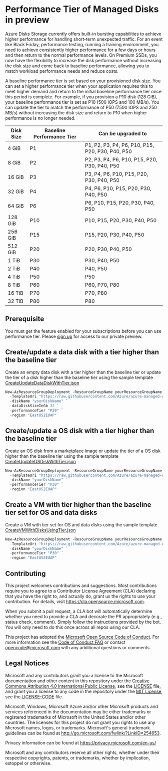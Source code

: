 # Performance Tier of Managed Disks in preview

Azure Disks Storage currently offers built-in bursting capabilities to achieve higher performance for handling short-term unexpected traffic. For an event like Black Friday, performance testing, running a training environment, you need to achieve consistently higher performance for a few days or hours and then return to the normal performance levels. On Premium SSDs, you now have the flexibility to increase the disk performance without increasing the disk size and come back to baseline performance, allowing you to match workload performance needs and reduce costs.

A baseline performance tier is set based on your provisioned disk size. You can set a higher performance tier when your application requires this to meet higher demand and return to the initial baseline performance tier once this period is complete. For example, if you provision a P10 disk (128 GiB), your baseline performance tier is set as P10 (500 IOPS and 100 MB/s). You can update the tier to match the performance of P50 (7500 IOPS and 250 MB/s) without increasing the disk size and return to P10 when higher performance is no longer needed. 

| Disk Size | Baseline Performance Tier | Can be upgraded to |
|----------------|-----|-------------------------------------|
| 4 GiB | P1 | P1, P2, P3, P4, P6, P10, P15, P20, P30, P40, P50 |
| 8 GiB | P2 | P2, P3, P4, P6, P10, P15, P20, P30, P40, P50 |
| 16 GiB | P3 | P3, P4, P6, P10, P15, P20, P30, P40, P50 | 
| 32 GiB | P4 | P4, P6, P10, P15, P20, P30, P40, P50 |
| 64 GiB | P6 | P6, P10, P15, P20, P30, P40, P50 |
| 128 GiB | P10 | P10, P15, P20, P30, P40, P50 |
| 256 GiB | P15 | P15, P20, P30, P40, P50 |
| 512 GiB | P20 | P20, P30, P40, P50 |
| 1 TiB | P30 | P30, P40, P50 |
| 2 TiB | P40 | P40, P50 |
| 4 TiB | P50 | P50 |
| 8 TiB | P60 | P60, P70, P80 |
| 16 TiB | P70 | P70, P80 |
| 32 TiB | P80 | P80 |

## Prerequisite

You must get the feature enabled for your subscriptions before you can use performance tier. Please [sign up](https://aka.ms/perftiersignup) for access to our private preview.

## Create/update a data disk with a tier higher than the baseline tier

Create an empty data disk with a tier higher than the baseline tier or update the tier of a disk higher than the baseline tier using the sample template [CreateUpdateDataDiskWithTier.json](https://github.com/Azure/azure-managed-disks-performance-tiers/blob/main/CreateUpdateDataDiskWithTier.json)

 ```PowerShell
 New-AzResourceGroupDeployment -ResourceGroupName yourResourceGroupName `
   -TemplateUri "https://raw.githubusercontent.com/Azure/azure-managed-disks-performance-tiers/main/CreateUpdateDataDiskWithTier.json" `
   -diskName "yourDiskName" `
   -dataDiskSizeInGb 32 `
   -performanceTier "P30" `
   -region "EastUS2EUAP"
 ```
## Create/update a OS disk with a tier higher than the baseline tier

Create an OS disk from a marketplace image or update the tier of a OS disk higher than the baseline tier using the sample template [CreateUpdateOSDiskWithTier.json](https://github.com/Azure/azure-managed-disks-performance-tiers/blob/main/CreateUpdateOSDiskWithTier.json)

 ```PowerShell
 New-AzResourceGroupDeployment -ResourceGroupName yourResourceGroupName `
   -TemplateUri "https://raw.githubusercontent.com/Azure/azure-managed-disks-performance-tiers/main/CreateUpdateOSDiskWithTier.json" `
   -diskName "yourDiskName" `
   -performanceTier "P30" `
   -region "EastUS2EUAP"
 ```
## Create a VM with tier higher than the baseline tier set for OS and data disks

Create a VM with tier set for OS and data disks using the sample template [CreateVMWithDisksUsingTier.json](https://github.com/Azure/azure-managed-disks-performance-tiers/blob/main/CreateVMWithDisksUsingTier.json)

 ```PowerShell
 New-AzResourceGroupDeployment -ResourceGroupName yourResourceGroupName `
   -TemplateUri "https://raw.githubusercontent.com/Azure/azure-managed-disks-performance-tiers/main/CreateVMWithDisksUsingTier.json" `
   -diskName "yourDiskName" `
   -performanceTier "P30" `
   -region "EastUS2EUAP"
 ```
## Contributing

This project welcomes contributions and suggestions.  Most contributions require you to agree to a
Contributor License Agreement (CLA) declaring that you have the right to, and actually do, grant us
the rights to use your contribution. For details, visit https://cla.opensource.microsoft.com.

When you submit a pull request, a CLA bot will automatically determine whether you need to provide
a CLA and decorate the PR appropriately (e.g., status check, comment). Simply follow the instructions
provided by the bot. You will only need to do this once across all repos using our CLA.

This project has adopted the [Microsoft Open Source Code of Conduct](https://opensource.microsoft.com/codeofconduct/).
For more information see the [Code of Conduct FAQ](https://opensource.microsoft.com/codeofconduct/faq/) or
contact [opencode@microsoft.com](mailto:opencode@microsoft.com) with any additional questions or comments.

## Legal Notices

Microsoft and any contributors grant you a license to the Microsoft documentation and other content
in this repository under the [Creative Commons Attribution 4.0 International Public License](https://creativecommons.org/licenses/by/4.0/legalcode),
see the [LICENSE](LICENSE) file, and grant you a license to any code in the repository under the [MIT License](https://opensource.org/licenses/MIT), see the
[LICENSE-CODE](LICENSE-CODE) file.

Microsoft, Windows, Microsoft Azure and/or other Microsoft products and services referenced in the documentation
may be either trademarks or registered trademarks of Microsoft in the United States and/or other countries.
The licenses for this project do not grant you rights to use any Microsoft names, logos, or trademarks.
Microsoft's general trademark guidelines can be found at http://go.microsoft.com/fwlink/?LinkID=254653.

Privacy information can be found at https://privacy.microsoft.com/en-us/

Microsoft and any contributors reserve all other rights, whether under their respective copyrights, patents,
or trademarks, whether by implication, estoppel or otherwise.
